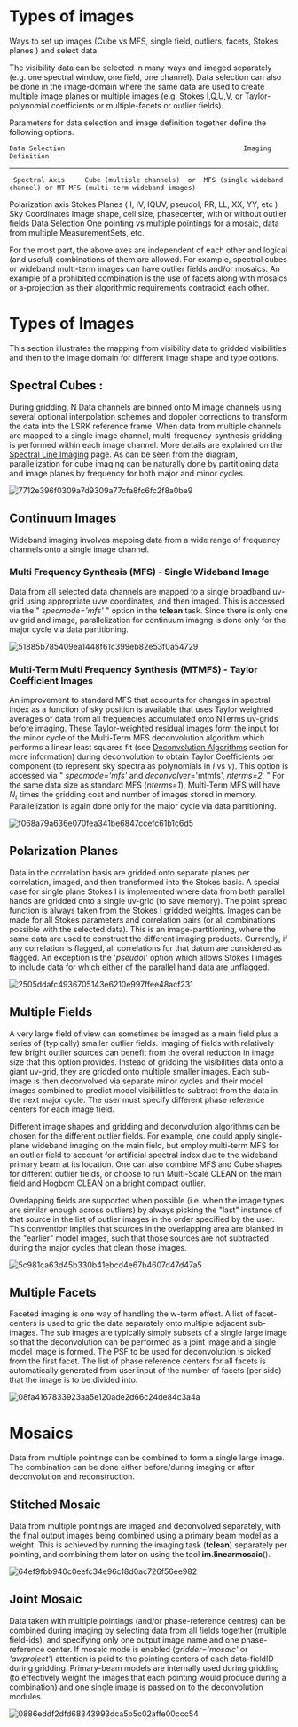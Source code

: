 

# Types of images 

Ways to set up images (Cube vs MFS, single field, outliers, facets, Stokes planes ) and select data

The visibility data can be selected in many ways and imaged separately (e.g. one spectral window, one field, one channel). Data selection can also be done in the image-domain where the same data are used to create multiple image planes or multiple images (e.g. Stokes I,Q,U,V, or Taylor-polynomial coefficients or multiple-facets or outlier fields).

Parameters for data selection and image definition together define the following options.

    Data Selection                                             Imaging Definition
  ------------------- ----------------------------------------------------------------------------------------------------
     Spectral Axis     Cube (multiple channels)  or  MFS (single wideband channel) or MT-MFS (multi-term wideband images)
   Polarization axis                      Stokes Planes ( I, IV, IQUV, pseudoI, RR, LL, XX, YY, etc )
    Sky Coordinates                   Image shape, cell size, phasecenter, with or without outlier fields
    Data Selection        One pointing  vs  multiple pointings for a mosaic, data from multiple MeasurementSets, etc.

For the most part, the above axes are independent of each other and logical (and useful) combinations of them are allowed. For example, spectral cubes or wideband multi-term images can have outlier fields and/or mosaics. An example of a prohibited combination is the use of facets along with mosaics or a-projection as their algorithmic requirements contradict each other.

 

# Types of Images

This section illustrates the mapping from visibility data to gridded visibilities and then to the image domain for different image shape and type options.

 

## Spectral Cubes :

During gridding, N Data channels are binned onto M image channels using several optional interpolation schemes and doppler corrections to transform the data into the LSRK reference frame. When data from multiple channels are mapped to a single image channel, multi-frequency-synthesis gridding is performed within each image channel. More details are explained on the [Spectral Line Imaging](https://casa.nrao.edu/casadocs-devel/stable/imaging/synthesis-imaging/spectral-line-imaging) page. As can be seen from the diagram, parallelization for cube imaging can be naturally done by partitioning data and image planes by frequency for both major and minor cycles.

 

![7712e396f0309a7d9309a77cfa8fc6fc2f8a0be9](media/7712e396f0309a7d9309a77cfa8fc6fc2f8a0be9.png)

 

## Continuum Images

Wideband imaging involves mapping data from a wide range of frequency channels onto a single image channel.

### Multi Frequency Synthesis (MFS) - Single Wideband Image

Data from all selected data channels are mapped to a single broadband uv-grid using appropriate uvw coordinates, and then imaged. This is accessed via the \" *specmode=\'mfs\'* \" option in the **tclean** task. Since there is only one uv grid and image, parallelization for continuum imagng is done only for the major cycle via data partitioning.

![51885b785409ea1448f61c399eb82e53f0a54729](media/51885b785409ea1448f61c399eb82e53f0a54729.png)

 

### Multi-Term Multi Frequency Synthesis (MTMFS) - Taylor Coefficient Images

An improvement to standard MFS that accounts for changes in spectral index as a function of sky position is available that uses Taylor weighted averages of data from all frequencies accumulated onto NTerms uv-grids before imaging. These Taylor-weighted residual images form the input for the minor cycle of the Multi-Term MFS deconvolution algorithm which performs a linear least squares fit (see [Deconvolution Algorithms](https://casa.nrao.edu/casadocs-devel/stable/imaging/synthesis-imaging/deconvolution-algorithms) section for more information) during deconvolution to obtain Taylor Coefficients per component (to represent sky spectra as polynomials in $I$ vs $\nu$). This option is accessed via \" *specmode=\'mfs\'* and *deconvolver*=\'mtmfs\', *nterms=2.* \" For the same data size as standard MFS (*nterms=1*), Multi-Term MFS will have $N_t$ times the gridding cost and number of images stored in memory.  Parallelization is again done only for the major cycle via data partitioning.

 ![f068a79a636e070fea341be6847ccefc61b1c6d5](media/f068a79a636e070fea341be6847ccefc61b1c6d5.png)

 

## Polarization Planes

Data in the correlation basis are gridded onto separate planes per correlation, imaged, and then transformed into the Stokes basis. A special case for single plane Stokes I is implemented where data from both parallel hands are gridded onto a single uv-grid (to save memory). The point spread function is always taken from the Stokes I gridded weights. Images can be made for all Stokes parameters and correlation pairs (or all combinations possible with the selected data). This is an image-partitioning, where the same data are used to construct the different imaging products. Currently, if any correlation is flagged, all correlations for that datum are considered as flagged. An exception is the \'*pseudoI*\' option which allows Stokes I images to include data for which either of the parallel hand data are unflagged.

 

![2505ddafc4936705143e6210e997ffee48acf231](media/2505ddafc4936705143e6210e997ffee48acf231.png)  

## Multiple Fields

A very large field of view can sometimes be imaged as a main field plus a series of (typically) smaller outlier fields. Imaging of fields with relatively few bright outlier sources can benefit from the overal reduction in image size that this option provides.  Instead of gridding the visibilities data onto a giant uv-grid, they are gridded onto multiple smaller images. Each sub-image is then deconvolved via separate minor cycles and their model images combined to predict model visibiliitles to subtract from the data in the next major cycle. The user must specify different phase reference centers for each image field.

Different image shapes and gridding and deconvolution algorithms can be chosen for the different outlier fields. For example, one could apply single-plane wideband imaging on the main field, but employ multi-term MFS for an outlier field to account for artificial spectral index due to the wideband primary beam at its location. One can also combine MFS and Cube shapes for different outlier fields, or choose to run Multi-Scale CLEAN on the main field and Hogbom CLEAN on a bright compact outlier.    

Overlapping fields are supported when possible (i.e. when the image types are similar enough across outliers) by always picking the \"last\" instance of that source in the list of outlier images in the order specified by the user. This convention implies that sources in the overlapping area are blanked in the \"earlier\" model images, such that those sources are not subtracted during the major cycles that clean those images.

 

![5c981ca63d45b330b41ebcd4e67b4607d47d47a5](media/5c981ca63d45b330b41ebcd4e67b4607d47d47a5.png)

 

## Multiple Facets

Faceted imaging is one way of handling the w-term effect. A list of facet-centers is used to grid the data separately onto multiple adjacent sub-images. The sub images are typically simply subsets of a single large image so that the deconvolution can be performed as a joint image and a single model image is formed. The PSF to be used for deconvolution is picked from the first facet. The list of phase reference centers for all facets is automatically generated from user input of the number of facets (per side) that the image is to be divided into.

 

![08fa4167833923aa5e120ade2d66c24de84c3a4a](media/08fa4167833923aa5e120ade2d66c24de84c3a4a.png)

 

 

# Mosaics

Data from multiple pointings can be combined to form a single large image. The combination can be done either before/during imaging or after deconvolution and reconstruction.

## Stitched Mosaic

Data from multiple pointings are imaged and deconvolved separately, with the final output images being combined using a primary beam model as a weight. This is achieved by running the imaging task (**tclean**) separately per pointing, and combining them later on using the tool **im.linearmosaic**().

 ![64ef9fbb940c0eefc34e96c18d0ac726f56ee982](media/64ef9fbb940c0eefc34e96c18d0ac726f56ee982.png)

 

## Joint Mosaic

Data taken with multiple pointings (and/or phase-reference centres) can be combined during imaging by selecting data from all fields together (multiple field-ids), and specifying only one output image name and one phase-reference center. If mosaic mode is enabled (*gridder=\'mosaic\'* or *\'awproject\'*) attention is paid to the pointing centers of each data-fieldID during gridding. Primary-beam models are internally used during gridding (to effectively weight the images that each pointing would produce during a combination) and one single image is passed on to the deconvolution modules. 

 

![0886eddf2dfd68343993dca5b5c02affe00ccc54](media/0886eddf2dfd68343993dca5b5c02affe00ccc54.png)

 

 

